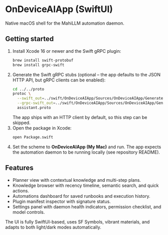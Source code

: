 # OnDeviceAIApp (SwiftUI)

Native macOS shell for the MahiLLM automation daemon.

## Getting started

1. Install Xcode 16 or newer and the Swift gRPC plugin:
   ```bash
   brew install swift-protobuf
   brew install grpc-swift
   ```
2. Generate the Swift gRPC stubs (optional – the app defaults to the JSON HTTP API, but gRPC clients can be enabled):
   ```bash
   cd ../../proto
   protoc \
     --swift_out=../swift/OnDeviceAIApp/Sources/OnDeviceAIApp/Generated \
     --grpc-swift_out=../swift/OnDeviceAIApp/Sources/OnDeviceAIApp/Generated \
     assistant.proto
   ```
   The app ships with an HTTP client by default, so this step can be skipped.
3. Open the package in Xcode:
   ```bash
   open Package.swift
   ```
4. Set the scheme to **OnDeviceAIApp (My Mac)** and run. The app expects the automation daemon to be running locally (see repository README).

## Features

- Planner view with contextual knowledge and multi-step plans.
- Knowledge browser with recency timeline, semantic search, and quick actions.
- Automations dashboard for saved runbooks and execution history.
- Plugin manifest inspector with signature status.
- Settings panel with daemon health indicators, permission checklist, and model controls.

The UI is fully SwiftUI-based, uses SF Symbols, vibrant materials, and adapts to both light/dark modes automatically.
